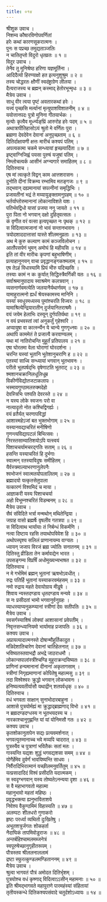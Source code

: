 ```yaml
---
title: ०१४
---
```

श्रीशुक उवाच ।  
निशम्य कौषारविणोपवर्णितां  
हरेः कथां कारणसूकरात्मनः ।  
पुनः स पप्रच्छ तमुद्यताञ्जलिः  
न चातितृप्तो विदुरो धृतव्रतः ॥ १ ॥  
विदुर उवाच ।  
तेनैव तु मुनिश्रेष्ठ हरिणा यज्ञमूर्तिना ।  
आदिदैत्यो हिरण्याक्षो हत इत्यनुशुश्रुम ॥ २ ॥  
तस्य चोद्धरतः क्षौणीं स्वदंष्ट्राग्रेण लीलया ।  
दैत्यराजस्य च ब्रह्मन् कस्माद् हेतोरभून्मृधः ॥ ३ ॥  
मैत्रेय उवाच ।  
साधु वीर त्वया पृष्टं अवतारकथां हरेः ।  
यत्त्वं पृच्छसि मर्त्यानां मृत्युपाशविशातनीम् ॥ ४ ॥  
ययोत्तानपदः पुत्रो मुनिना गीतयार्भकः ।  
मृत्योः कृत्वैव मूर्ध्न्यङ्‌घ्रिं आरुरोह हरेः पदम् ॥ ५ ॥  
अथात्रापीतिहासोऽयं श्रुतो मे वर्णितः पुरा ।  
ब्रह्मणा देवदेवेन देवानां अनुपृच्छताम् ॥ ६ ॥  
दितिर्दाक्षायणी क्षत्तः मारीचं कश्यपं पतिम् ।  
अपत्यकामा चकमे सन्ध्यायां हृच्छयार्दिता ॥ ७ ॥  
इष्ट्वाग्निजिह्वं पयसा पुरुषं यजुषां पतिम् ।  
निम्लोचत्यर्क आसीनं अग्न्यगारे समाहितम् ॥ ८ ॥  
दितिरुवाच ।  
एष मां त्वत्कृते विद्वन् काम आत्तशरासनः ।  
दुनोति दीनां विक्रम्य रम्भामिव मतङ्गजः ॥ ९ ॥  
तद्भवान् दह्यमानायां सपत्नीनां समृद्धिभिः ।  
प्रजावतीनां भद्रं ते मय्यायुङ्क्तामनुग्रहम् ॥ १० ॥  
भर्तर्याप्तोरुमानानां लोकानाविशते यशः ।  
पतिर्भवद्विधो यासां प्रजया ननु जायते ॥ ११ ॥  
पुरा पिता नो भगवान् दक्षो दुहितृवत्सलः ।  
कं वृणीत वरं वत्सा इत्यपृच्छत नः पृथक् ॥ १२ ॥  
स विदित्वात्मजानां नो भावं सन्तानभावनः ।  
त्रयोदशाददात्तासां यास्ते शीलमनुव्रताः ॥ १३ ॥  
अथ मे कुरु कल्याण कामं कञ्जविलोचन ।  
आर्तोपसर्पणं भूमन् अमोघं हि महीयसि ॥ १४ ॥  
इति तां वीर मारीचः कृपणां बहुभाषिणीम् ।  
प्रत्याहानुनयन् वाचा प्रवृद्धानङ्गकश्मलाम् ॥ १५ ॥  
एष तेऽहं विधास्यामि प्रियं भीरु यदिच्छसि ।  
तस्याः कामं न कः कुर्यात् सिद्धिस्त्रैवर्गिकी यतः ॥ १६ ॥  
सर्वाश्रमानुपादाय स्वाश्रमेण कलत्रवान् ।  
व्यसनार्णवमत्येति जलयानैर्यथार्णवम् ॥ १७ ॥  
यामाहुरात्मनो ह्यर्धं श्रेयस्कामस्य मानिनि ।  
यस्यां स्वधुरमध्यस्य पुमांश्चरति विज्वरः ॥ १८ ॥  
यामाश्रित्येन्द्रियारातीन् दुर्जयानितराश्रमैः ।  
वयं जयेम हेलाभिः दस्यून् दुर्गपतिर्यथा ॥ १९ ॥  
न वयं प्रभवस्तां त्वां अनुकर्तुं गृहेश्वरि ।  
अप्यायुषा वा कार्त्स्न्येन ये चान्ये गुणगृध्नवः ॥ २० ॥  
अथापि काममेतं ते प्रजात्यै करवाण्यलम् ।  
यथा मां नातिरोचन्ति मुहूर्तं प्रतिपालय ॥ २१ ॥  
एषा घोरतमा वेला घोराणां घोरदर्शना ।  
चरन्ति यस्यां भूतानि भूतेशानुचराणि ह ॥ २२ ॥  
एतस्यां साध्वि सन्ध्यायां भगवान् भूतभावनः ।  
परीतो भूतपर्षद्‌भिः वृषेणाटति भूतराट् ॥ २३ ॥  
श्मशानचक्रानिलधूलिधूम्र  
विकीर्णविद्योतजटाकलापः ।  
भस्मावगुण्ठामलरुक्मदेहो  
देवस्त्रिभिः पश्यति देवरस्ते ॥ २४ ॥  
न यस्य लोके स्वजनः परो वा  
नात्यादृतो नोत कश्चिद्विगर्ह्यः ।  
वयं व्रतैर्यत् चरणापविद्धां  
आशास्महेऽजां बत भुक्तभोगाम् ॥ २५ ॥  
यस्यानवद्याचरितं मनीषिणो  
गृणन्त्यविद्यापटलं बिभित्सवः ।  
निरस्तसाम्यातिशयोऽपि यत्स्वयं  
पिशाचचर्यामचरद्गतिः सताम् ॥ २६ ॥  
हसन्ति यस्याचरितं हि दुर्भगाः  
स्वात्मन् रतस्याविदुषः समीहितम् ।  
यैर्वस्त्रमाल्याभरणानुलेपनैः  
श्वभोजनं स्वात्मतयोपलालितम् ॥ २७ ॥  
ब्रह्मादयो यत्कृतसेतुपाला  
यत्कारणं विश्वमिदं च माया ।  
आज्ञाकरी यस्य पिशाचचर्या  
अहो विभूम्नश्चरितं विडम्बनम् ॥ २८ ॥  
मैत्रेय उवाच ।  
सैवं संविदिते भर्त्रा मन्मथोन् मथितेन्द्रिया ।  
जग्राह वासो ब्रह्मर्षेः वृषलीव गतत्रपा ॥ २९ ॥  
स विदित्वाथ भार्यायाः तं निर्बन्धं विकर्मणि ।  
नत्वा दिष्टाय रहसि तयाथोपविवेश हि ॥ ३० ॥  
अथोपस्पृश्य सलिलं प्राणानायम्य वाग्यतः ।  
ध्यायन् जजाप विरजं ब्रह्म ज्योतिः सनातनम् ॥ ३१ ॥  
दितिस्तु व्रीडिता तेन कर्मावद्येन भारत ।  
उपसङ्गम्य विप्रर्षिं अधोमुख्यभ्यभाषत ॥ ३२ ॥  
दितिरुवाच ।  
न मे गर्भमिमं ब्रह्मन् भूतानां ऋषभोऽवधीत् ।  
रुद्रः पतिर्हि भूतानां यस्याकरवमंहसम् ॥ ३३ ॥  
नमो रुद्राय महते देवायोग्राय मीढुषे ।  
शिवाय न्यस्तदण्डाय धृतदण्डाय मन्यवे ॥ ३४ ॥  
स नः प्रसीदतां भामो भगवानुर्वनुग्रहः ।  
व्याधस्याप्यनुकम्प्यानां स्त्रीणां देवः सतीपतिः ॥ ३५ ॥  
मैत्रेय उवाच ।  
स्वसर्गस्याशिषं लोक्यां आशासानां प्रवेपतीम् ।  
निवृत्तसन्ध्यानियमो भार्यामाह प्रजापतिः ॥ ३६ ॥  
कश्यप उवाच ।  
अप्रायत्यादात्मनस्ते दोषान्मौहूर्तिकादुत ।  
मन्निदेशातिचारेण देवानां चातिहेलनात् ॥ ३७ ॥  
भविष्यतस्तवाभद्रौ अभद्रे जाठराधमौ ।  
लोकान्सपालांस्त्रींश्चण्डि मुहुराक्रन्दयिष्यतः ॥ ३८ ॥  
प्राणिनां हन्यमानानां दीनानां अकृतागसाम् ।  
स्त्रीणां निगृह्यमाणानां कोपितेषु महात्मसु ॥ ३९ ॥  
तदा विश्वेश्वरः क्रुद्धो भगवान् लोकभावनः ।  
हनिष्यत्यवतीर्यासौ यथाद्रीन् शतपर्वधृक् ॥ ४० ॥  
दितिरुवाच ।  
वधं भगवता साक्षान् सुनाभोदारबाहुना ।  
आशासे पुत्रयोर्मह्यं मा क्रुद्धाद्ब्राह्मणाद् विभो ॥ ४१ ॥  
न ब्रह्मदण्डदग्धस्य न भूतभयदस्य च ।  
नारकाश्चानुगृह्णन्ति यां यां योनिमसौ गतः ॥ ४२ ॥  
कश्यप उवाच ।  
कृतशोकानुतापेन सद्यः प्रत्यवमर्शनात् ।  
भगवत्युरुमानाच्च भवे मय्यपि चादरात् ॥ ४३ ॥  
पुत्रस्यैव च पुत्राणां भवितैकः सतां मतः ।  
गास्यन्ति यद्यशः शुद्धं भगवद्यशसा समम् ॥ ४४ ॥  
योगैर्हेमेव दुर्वर्णं भावयिष्यन्ति साधवः ।  
निर्वैरादिभिरात्मानं यच्छीलमनुवर्तितुम् ॥ ४५ ॥  
यत्प्रसादादिदं विश्वं प्रसीदति यदात्मकम् ।  
स स्वदृग्भगवान् यस्य तोष्यतेऽनन्यया दृशा ॥ ४६ ॥  
स वै महाभागवतो महात्मा  
महानुभावो महतां महिष्ठः ।  
प्रवृद्धभक्त्या ह्यनुभाविताशये  
निवेश्य वैकुण्ठमिमं विहास्यति ॥ ४७ ॥  
अलम्पटः शीलधरो गुणाकरो  
हृष्टः परर्ध्या व्यथितो दुःखितेषु ।  
अभूतशत्रुर्जगतः शोकहर्ता  
नैदाघिकं तापमिवोडुराजः ॥ ४८ ॥  
अन्तर्बहिश्चामलमब्जनेत्रं  
स्वपूरुषेच्छानुगृहीतरूपम् ।  
पौत्रस्तव श्रीललनाललामं  
द्रष्टा स्फुरत्कुण्डलमण्डिताननम् ॥ ४९ ॥  
मैत्रेय उवाच ।  
श्रुत्वा भागवतं पौत्रं अमोदत दितिर्भृशम् ।  
पुत्रयोश्च वधं कृष्णाद् विदित्वाऽऽसीन् महामनाः ॥ ५० ॥  
इति श्रीमद्‌भागवते महापुराणे पारमहंस्यां संहितायां  
तृतीयस्कन्धे दितिकश्यपसंवादे चतुर्दशोऽध्यायः ॥ १४ ॥
